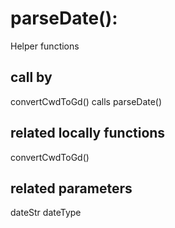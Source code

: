 # parseDate():

Helper functions

## call by

convertCwdToGd() calls parseDate()

## related locally functions

convertCwdToGd()

## related parameters

dateStr
dateType

